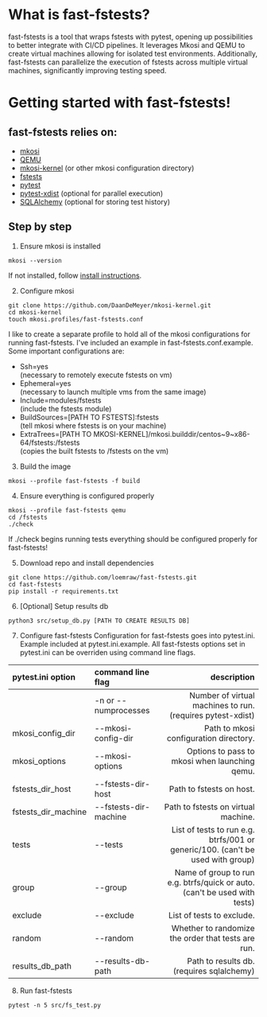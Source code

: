 # What is fast-fstests?
fast-fstests is a tool that wraps fstests with pytest, opening up possibilities to better integrate with CI/CD pipelines. It leverages Mkosi and QEMU to create virtual machines allowing for isolated test environments. Additionally, fast-fstests can parallelize the execution of fstests across multiple virtual machines, significantly improving testing speed.

# Getting started with fast-fstests!
## fast-fstests relies on:
* [mkosi](https://github.com/systemd/mkosi)
* [QEMU](https://www.qemu.org/download/)
* [mkosi-kernel](https://github.com/DaanDeMeyer/mkosi-kernel) (or other mkosi configuration directory)
* [fstests](https://github.com/kdave/xfstests)
* [pytest](https://docs.pytest.org/en/stable/getting-started.html)
* [pytest-xdist](https://pypi.org/project/pytest-xdist/) (optional for parallel execution)
* [SQLAlchemy](https://www.sqlalchemy.org/) (optional for storing test history)

## Step by step
1. Ensure mkosi is installed
```
mkosi --version
```
If not installed, follow [install instructions](https://github.com/systemd/mkosi).

2. Configure mkosi
```
git clone https://github.com/DaanDeMeyer/mkosi-kernel.git
cd mkosi-kernel
touch mkosi.profiles/fast-fstests.conf
```
I like to create a separate profile to hold all of the mkosi configurations for running fast-fstests.
I've included an example in fast-fstests.conf.example. Some important configurations are:
* Ssh=yes\
  (necessary to remotely execute fstests on vm)
* Ephemeral=yes\
  (necessary to launch multiple vms from the same image)
* Include=modules/fstests\
  (include the fstests module)
* BuildSources=[PATH TO FSTESTS]:fstests\
  (tell mkosi where fstests is on your machine)
* ExtraTrees=[PATH TO MKOSI-KERNEL]/mkosi.builddir/centos\~9~x86-64/fstests:/fstests\
  (copies the built fstests to /fstests on the vm)

3. Build the image
```
mkosi --profile fast-fstests -f build
```

4. Ensure everything is configured properly
```
mkosi --profile fast-fstests qemu
cd /fstests
./check
```
If ./check begins running tests everything should be configured properly for fast-fstests!

5. Download repo and install dependencies
```
git clone https://github.com/loemraw/fast-fstests.git
cd fast-fstests
pip install -r requirements.txt
```

6. [Optional] Setup results db
```
python3 src/setup_db.py [PATH TO CREATE RESULTS DB]
```

7. Configure fast-fstests
Configuration for fast-fstests goes into pytest.ini. Example included at pytest.ini.example.
All fast-fstests options set in pytest.ini can be overriden using command line flags.

| pytest.ini option | command line flag | description |
| :- | :- | -: |
| | -n or --numprocesses | Number of virtual machines to run. (requires pytest-xdist) |
| mkosi_config_dir | --mkosi-config-dir | Path to mkosi configuration directory. |
| mkosi_options | --mkosi-options | Options to pass to mkosi when launching qemu. |
| fstests_dir_host | --fstests-dir-host | Path to fstests on host. |
| fstests_dir_machine | --fstests-dir-machine | Path to fstests on virtual machine. |
| tests | --tests | List of tests to run e.g. btrfs/001 or generic/100. (can't be used with group) |
| group | --group | Name of group to run e.g. btrfs/quick or auto. (can't be used with tests) |
| exclude | --exclude | List of tests to exclude. |
| random | --random | Whether to randomize the order that tests are run. |
| results_db_path | --results-db-path | Path to results db. (requires sqlalchemy) |

8. Run fast-fstests
```
pytest -n 5 src/fs_test.py
```
